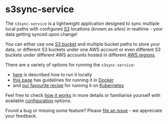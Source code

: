 <!--
s3sync-service - Realtime S3 synchronisation tool
Copyright (c) 2020  Yevgeniy Valeyev

This program is free software: you can redistribute it and/or modify
it under the terms of the GNU General Public License as published by
the Free Software Foundation, either version 3 of the License, or
(at your option) any later version.

This program is distributed in the hope that it will be useful,
but WITHOUT ANY WARRANTY; without even the implied warranty of
MERCHANTABILITY or FITNESS FOR A PARTICULAR PURPOSE.  See the
GNU General Public License for more details.

You should have received a copy of the GNU General Public License
along with this program.  If not, see <http://www.gnu.org/licenses/>.
 -->

# s3sync-service

The `s3sync-service` is a lightweight application designed to sync multiple local paths with configured [S3](https://aws.amazon.com/s3/) locations (known as _sites_) in realtime - your data getting synced upon change!

You can either use one [S3 bucket](https://docs.aws.amazon.com/AmazonS3/latest/dev/UsingBucket.html) and multiple bucket paths to store your data, or different S3 buckets under one AWS account or even different S3 buckets under different AWS accounts hosted in different [AWS regions](https://docs.aws.amazon.com/AWSEC2/latest/UserGuide/using-regions-availability-zones.html).

There are a variety of options for running the `s3sync-service`:

- [here](running-locally.md) is described how to run it locally
- [this page](running-in-docker.md) has guidelines for running it in [Docker](https://www.docker.com/)
- and [our favourite recipe](running-on-k8s.md) for running it on [Kubernetes](https://kubernetes.io/)

Feel free to check [how it works](how-it-works.md) in more details or familiarise yourself with available [configuration](configuration.md) options.

Found a bug or missing some feature? Please [file an issue](https://github.com/mazay/s3sync-service/issues/new/choose) - we appreciate your feedback.
